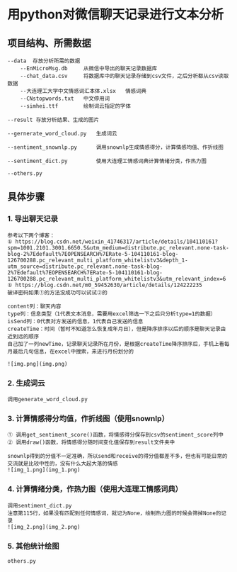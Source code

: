 # 用python对微信聊天记录进行文本分析

## 项目结构、所需数据
    --data  存放分析所需的数据
        --EnMicroMsg.db     从微信中导出的聊天记录数据库
        --chat_data.csv     将数据库中的聊天记录存储到csv文件，之后分析都从csv读取数据
        --大连理工大学中文情感词汇本体.xlsx   情感词典
        --CNstopwords.txt   中文停用词
        --simhei.ttf        绘制词云指定的字体

    --result 存放分析结果、生成的图片
    
    --gernerate_word_cloud.py   生成词云
    
    --sentiment_snownlp.py      调用snownlp生成情感得分，计算情感均值、作折线图

    --sentiment_dict.py         使用大连理工情感词典计算情绪分类，作热力图
    
    --others.py
 

## 具体步骤
### 1. 导出聊天记录
    参考以下两个博客：
    ① https://blog.csdn.net/weixin_41746317/article/details/104110161?spm=1001.2101.3001.6650.5&utm_medium=distribute.pc_relevant.none-task-blog-2%7Edefault%7EOPENSEARCH%7ERate-5-104110161-blog-126700288.pc_relevant_multi_platform_whitelistv3&depth_1-utm_source=distribute.pc_relevant.none-task-blog-2%7Edefault%7EOPENSEARCH%7ERate-5-104110161-blog-126700288.pc_relevant_multi_platform_whitelistv3&utm_relevant_index=6
    ① https://blog.csdn.net/m0_59452630/article/details/124222235
    破译密码如果①的方法没成功可以试试②的

    content列：聊天内容
    type列：信息类型（1代表文本消息，需要用excel筛选一下之后只分析type=1的数据）
    isSend列：0代表对方发送的信息，1代表自己发送的信息
    createTime：时间（暂时不知道怎么恢复成年月日），但是降序排序以后的顺序是聊天记录由近到远的顺序
    自己加了一列newTime，记录聊天记录所在月份，是根据createTime降序排序后，手机上看每月最后几句信息，在excel中搜索，来进行月份划分的
    
    ![img.png](img.png)   
    
    
### 2. 生成词云
    调用generate_word_cloud.py

### 3. 计算情感得分均值，作折线图（使用snownlp）
    ① 调用get_sentiment_score()函数，将情感得分保存到csv的sentiment_score列中
    ② 调用draw()函数，将情感得分随时间变化值保存到result文件夹中
    
    snownlp得到的分值不一定准确，所以send和receive的得分值都差不多，但也有可能日常的交流就是比较中性的，没有什么大起大落的情感
    ![img_1.png](img_1.png)


### 4. 计算情绪分类，作热力图（使用大连理工情感词典）
    调用sentiment_dict.py
    注意第115行，如果没有匹配到任何情感词，就记为None，绘制热力图的时候会筛掉None的记录
    ![img_2.png](img_2.png)

### 5. 其他统计绘图
    others.py


    
    
    

